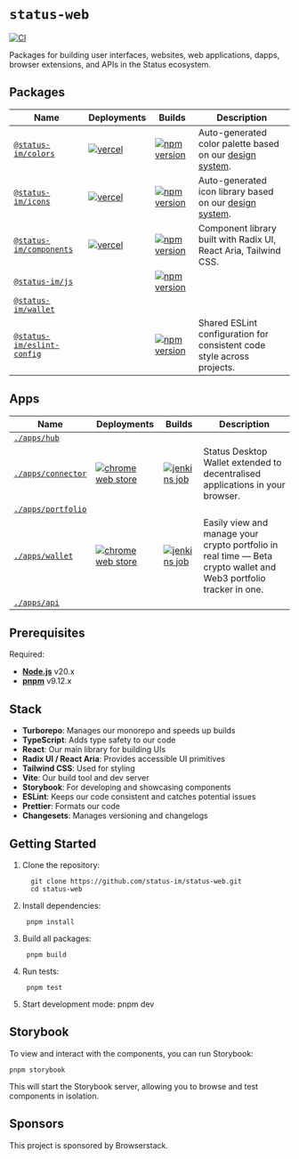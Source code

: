 # `status-web`

[![CI](https://github.com/status-im/status-web/actions/workflows/ci.yml/badge.svg)](https://github.com/status-im/status-web/actions/workflows/ci.yml)

Packages for building user interfaces, websites, web applications, dapps, browser extensions, and APIs in the Status ecosystem.

## Packages

| Name                                                   | Deployments                                                                                                          | Builds                                                                                                                              | Description                                                                                                                                                                   |
| ------------------------------------------------------ | -------------------------------------------------------------------------------------------------------------------- | ----------------------------------------------------------------------------------------------------------------------------------- | ----------------------------------------------------------------------------------------------------------------------------------------------------------------------------- |
| [`@status-im/colors`](./packages/colors)               | [![vercel](https://img.shields.io/badge/vercel-black)](https://status-components.vercel.app/?path=/story/colors)     | [![npm version](https://img.shields.io/npm/v/@status-im/colors.svg)](https://www.npmjs.com/package/@status-im/colors)               | Auto-generated color palette based on our [design system](https://www.figma.com/design/v98g9ZiaSHYUdKWrbFg9eM/Foundations?node-id=619-5995&node-type=canvas&m=dev).           |
| [`@status-im/icons`](./packages/icons)                 | [![vercel](https://img.shields.io/badge/vercel-black)](https://status-components.vercel.app/?path=/story/icons)      | [![npm version](https://img.shields.io/npm/v/@status-im/icons)](https://www.npmjs.com/package/@status-im/icons)                     | Auto-generated icon library based on our [design system](https://www.figma.com/design/qLLuMLfpGxK9OfpIavwsmK/Iconset?node-id=3239-987&node-type=frame&t=0h8iIiZ3Sf0g4MRV-11). |
| [`@status-im/components`](./packages/components)       | [![vercel](https://img.shields.io/badge/vercel-black)](https://status-components.vercel.app/?path=/story/components) | [![npm version](https://img.shields.io/npm/v/@status-im/components)](https://www.npmjs.com/package/@status-im/components)           | Component library built with Radix UI, React Aria, Tailwind CSS.                                                                                                              |
| [`@status-im/js`](./packages/status-js)                |                                                                                                                      | [![npm version](https://img.shields.io/npm/v/@status-im/js)](https://www.npmjs.com/package/@status-im/js)                           |                                                                                                                                                                               |
| [`@status-im/wallet`](./packages/wallet)               |                                                                                                                      |                                                                                                                                     |
| [`@status-im/eslint-config`](./packages/eslint-config) |                                                                                                                      | [![npm version](https://img.shields.io/npm/v/@status-im/eslint-config.svg)](https://www.npmjs.com/package/@status-im/eslint-config) | Shared ESLint configuration for consistent code style across projects.                                                                                                        |

## Apps

| Name                                   | Deployments                                                                                                                                | Builds                                                                                                                   | Description                                                                                                       |
| -------------------------------------- | ------------------------------------------------------------------------------------------------------------------------------------------ | ------------------------------------------------------------------------------------------------------------------------ | ----------------------------------------------------------------------------------------------------------------- |
| [`./apps/hub`](./apps/hub)             |                                                                                                                                            |                                                                                                                          |                                                                                                                   |
| [`./apps/connector`](./apps/connector) | [![chrome web store](https://img.shields.io/badge/chrome-grey)](https://chromewebstore.google.com/detail/kahehnbpamjplefhpkhafinaodkkenpg) | [![jenkins job](https://img.shields.io/badge/jenkins-grey)](https://ci.status.im/job/status-web/job/main/job/connector/) | Status Desktop Wallet extended to decentralised applications in your browser.                                     |
| [`./apps/portfolio`](./apps/portfolio) |                                                                                                                                            |                                                                                                                          |                                                                                                                   |
| [`./apps/wallet`](./apps/wallet)       | [![chrome web store](https://img.shields.io/badge/chrome-grey)](https://chromewebstore.google.com/detail/opkfeajbclhjdneghppfnfiannideafj) | [![jenkins job](https://img.shields.io/badge/jenkins-grey)](https://ci.status.im/job/status-web/job/main/job/wallet/)    | Easily view and manage your crypto portfolio in real time — Beta crypto wallet and Web3 portfolio tracker in one. |
| [`./apps/api`](./apps/api)             |                                                                                                                                            |                                                                                                                          |                                                                                                                   |

## Prerequisites

Required:

- **[Node.js](https://nodejs.org/)** v20.x
- **[pnpm](https://pnpm.io)** v9.12.x

## Stack

- **Turborepo**: Manages our monorepo and speeds up builds
- **TypeScript**: Adds type safety to our code
- **React**: Our main library for building UIs
- **Radix UI / React Aria**: Provides accessible UI primitives
- **Tailwind CSS**: Used for styling
- **Vite**: Our build tool and dev server
- **Storybook**: For developing and showcasing components
- **ESLint**: Keeps our code consistent and catches potential issues
- **Prettier**: Formats our code
- **Changesets**: Manages versioning and changelogs

## Getting Started

1.  Clone the repository:

          git clone https://github.com/status-im/status-web.git
          cd status-web

2.  Install dependencies:

         pnpm install

3.  Build all packages:

         pnpm build

4.  Run tests:

         pnpm test

5.  Start development mode:
    pnpm dev

## Storybook

To view and interact with the components, you can run Storybook:

    pnpm storybook

This will start the Storybook server, allowing you to browse and test components in isolation.

## Sponsors

This project is sponsored by Browserstack.
